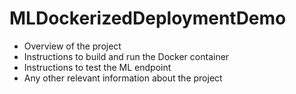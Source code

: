 # MLDockerizedDeploymentDemo

*	Overview of the project
*	Instructions to build and run the Docker container
*	Instructions to test the ML endpoint
*	Any other relevant information about the project
